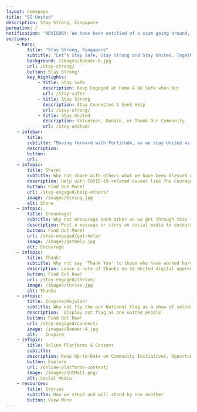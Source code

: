 ```yaml
---
layout: homepage
title: "SG United"
description: Stay Strong, Singapore
permalink: /
notification: "ADVISORY: We have been notified of a scam going around, issuing fines to individuals for violating social distancing measures. The link to the website has SG United mentioned. Please help to spread the word that the SG United initiative does not issue any such fines. Thank you."
sections:
    - hero:
        title: "Stay Strong, Singapore"
        subtitle: "Let’s Stay Safe, Stay Strong and Stay United. Together we can overcome COVID-19, and emerge stronger"
        background: /images/Banner-6.jpg
        url: /stay-strong/
        button: Stay Strong!
        key_highlights:
            - title: Stay Safe
              description: Keep Engaged at Home & Be Safe when Out
              url: /stay-safe/
            - title: Stay Strong
              description: Stay Connected & Seek Help
              url: /stay-strong/
            - title: Stay United
              description: Volunteer, Donate, or Thank Our Community
              url: /stay-united/                           
    - infobar:
        title:
        subtitle: "Moving forward with Fortitude, as we stay United as one people, remain Resilient in the face of adversity, and stand in Solidarity with one another We will overcome. - DPM Heng Swee Keat, 26 May 2020 "
        description: 
        button:
        url:
    - infopic:
        title: Share!
        subtitle: Why not share with others what we have been blessed with?
        description: Help with COVID-19-related causes like The Courage Fund orThe Invictus Fund
        button: Find Out More!
        url: /stay-engaged/help-others/
        image: /images/Giving.jpg
        alt: Share
    - infopic:
        title: Encourage!
        subtitle: Why not encourage each other as we get through this tough time?
        description: Post a message or story on social media to encourage others to stay strong
        button: Find Out More!
        url: /stay-engaged/get-help/
        image: /images/gethelp.jpg
        alt: Encourage
    - infopic:
        title: Thank!
        subtitle: Why not say 'Thank You' to those who have worked hard for us?
        description: Leave a note of thanks on SG United digital appreciation board  
        button: Find Out How!
        url: /stay-engaged/thrive/
        image: /images/thrive.jpg
        alt: Thanks
    - infopic:
        title: Inspire/Majulah!
        subtitle: Why not fly the our National Flag as a show of solidarity?
        description:  Display out flag as one united people
        button: Find Out How!
        url: /stay-engaged/connect/
        image: /images/Banner-4.jpg
        alt:   Inspire
    - infopic:
        title: Online Platforms & Content
        subtitle: 
        description: Keep Up-to-Date on Community Initiatives, Opportunities and Content
        button: Explore
        url: /online-platforms-content/
        image: /images/SUSMalt.png/
        alt: Social Media
    - resources:
        title: Stories
        subtitle: How we stood and will stand by one another
        button: View More
--- 
```

